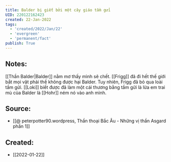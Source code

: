 ```yaml
---
title: Balder bị giết bởi một cây giáo tầm gửi
UID: 220122162423
created: 22-Jan-2022
tags:
  - 'created/2022/Jan/22'
  - 'evergreen'
  - 'permanent/fact'
publish: True
---
```

## Notes:
[[Thần Balder|Balder]] nằm mơ thấy mình sẽ chết. [[Frigg]] đã đi hết thế giới bắt mọi vật phải thề không được hại Balder. Tuy nhiên, Frigg đã bỏ qua loài tầm gửi. [[Loki]] biết được đã làm một cái thương bằng tầm gửi là lừa em trai mù của Balder là [[Hohr]] ném nó vào anh mình.

## Source:
- [[@ peterpotter90.wordpress, Thần thoại Bắc Âu - Những vị thần Asgard phần 1]]


## Created:
- [[2022-01-22]]
